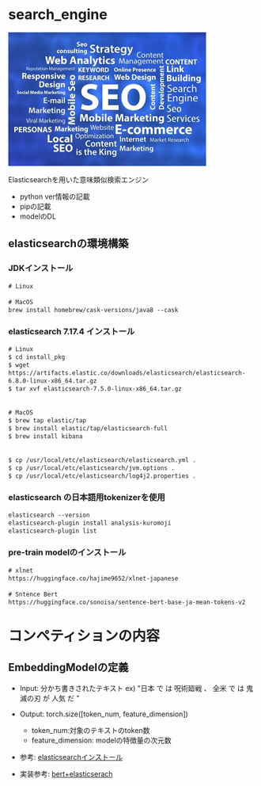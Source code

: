 # search_engine
![EOS_image](https://github.com/shiro-manju/search_engine/blob/main/info/SEO.jpg)

Elasticsearchを用いた意味類似検索エンジン

- python ver情報の記載
- pipの記載
- modelのDL

## elasticsearchの環境構築

### JDKインストール

```
# Linux

# MacOS
brew install homebrew/cask-versions/java8 --cask
```

### elasticsearch 7.17.4 インストール

```
# Linux
$ cd install_pkg
$ wget https://artifacts.elastic.co/downloads/elasticsearch/elasticsearch-6.8.0-linux-x86_64.tar.gz
$ tar xvf elasticsearch-7.5.0-linux-x86_64.tar.gz
 

# MacOS
$ brew tap elastic/tap
$ brew install elastic/tap/elasticsearch-full
$ brew install kibana


$ cp /usr/local/etc/elasticsearch/elasticsearch.yml .
$ cp /usr/local/etc/elasticsearch/jvm.options .
$ cp /usr/local/etc/elasticsearch/log4j2.properties .

```

### elasticsearch の日本語用tokenizerを使用

```
elasticsearch --version
elasticsearch-plugin install analysis-kuromoji
elasticsearch-plugin list
```

### pre-train modelのインストール

```
# xlnet
https://huggingface.co/hajime9652/xlnet-japanese

# Sntence Bert
https://huggingface.co/sonoisa/sentence-bert-base-ja-mean-tokens-v2
```

# コンペティションの内容

## EmbeddingModelの定義

- Input: 分かち書きされたテキスト ex) "日本 で は 呪術廻戦 、 全米 で は 鬼滅の刃 が 人気 だ "
- Output: torch.size([token_num, feature_dimension])
  - token_num:対象のテキストのtoken数
  - feature_dimension: modelの特徴量の次元数

- 参考: [elasticsearchインストール](https://qiita.com/Hitoshi5858/items/02a8e231cb346e5efbf9)
- 実装参考: [bert+elasticserach](https://qiita.com/shiraitsukasa/items/53dbf792696c69a77d96)
